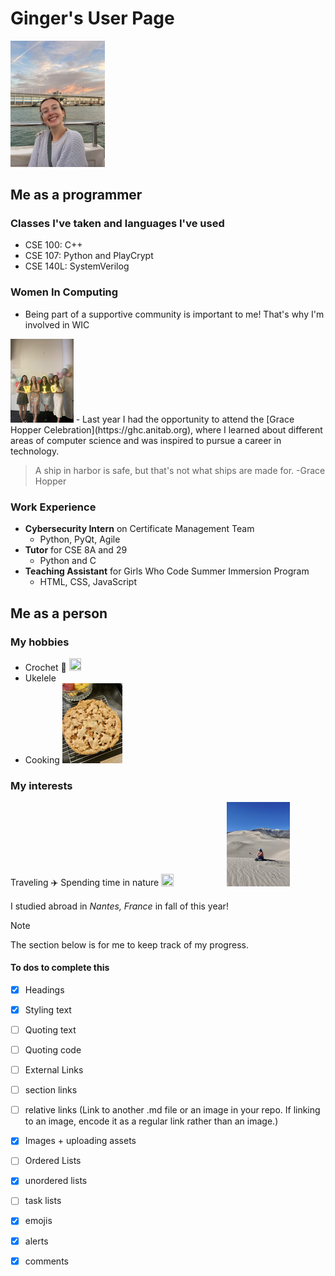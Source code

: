 # Ginger's User Page
<img src="/assets/g4smith.jpg" width=30% height=30%>

## Me as a programmer

### Classes I've taken and languages I've used
- CSE 100: C++
- CSE 107: Python and PlayCrypt
- CSE 140L: SystemVerilog


### Women In Computing
- Being part of a supportive community is important to me! That's why I'm involved in WIC
<img src="/assets/wicbanq.jpg" width=20% height=20%>
- Last year I had the opportunity to attend the [Grace Hopper Celebration](https://ghc.anitab.org), where I learned about different areas of computer science and was inspired to pursue a career in technology.

  > A ship in harbor is safe, but that's not what ships are made for. -Grace Hopper


### Work Experience
- **Cybersecurity Intern** on Certificate Management Team
  - Python, PyQt, Agile
- **Tutor** for CSE 8A and 29
  - Python and C
- **Teaching Assistant** for Girls Who Code Summer Immersion Program
  - HTML, CSS, JavaScript


## Me as a person
### My hobbies
- Crochet 🧶 <img src="/assets/crochet.jpg" width=20% height=20%>
- Ukelele
- Cooking <img src="/assets/pie2.jpg" width=20% height=20%>

### My interests
Traveling ✈️
Spending time in nature <img src="/assets/surfboards.jpg" width=20% height=20%> <img src="/assets/dunes.jpg" width=20% height=20%>

I studied abroad in *Nantes, France* in fall of this year!

<!-- Other method to insert an image: ![A picture of me!](/assets/g4smith.jpg) -->

> [!NOTE]
> The section below is for me to keep track of my progress.

#### To dos to complete this
- [x] Headings
- [x] Styling text
- [ ] Quoting text
- [ ] Quoting code
- [ ] External Links
- [ ] section links
- [ ] relative links (Link to another .md file or an image in your repo. If linking to an image, encode it as a regular link rather than an image.)
- [x] Images + uploading assets
- [ ] Ordered Lists
- [x] unordered lists
- [ ] task lists
- [x] emojis
- [x] alerts
- [x] comments

      
